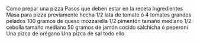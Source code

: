 Como prepar una pizza
Pasos que deben estar en la receta
Ingredientes
Masa para pizza previamente hecha
1/2 lata de tomate ó 4 tomates grandes pelados
100 gramos de queso mozzarella
1/2 pimentón tamaño mediano
1/2 cebolla tamaño mediano
50 gramos de jamón cocido salchicha ó peperoni
Una pizca de orégano
Una pizca de sal
todo ello
